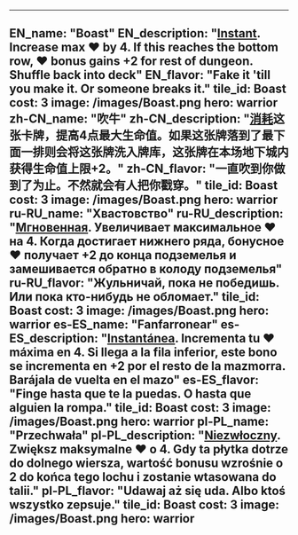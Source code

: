 ---

EN_name: "Boast"
EN_description: "<u><u>Instant</u></u>. Increase max ❤️ by 4. If this reaches the bottom row, ❤️ bonus gains +2 for rest of dungeon. Shuffle back into deck"
EN_flavor: "Fake it 'till you make it. Or someone breaks it."
tile_id: Boast
cost: 3
image: /images/Boast.png
hero: warrior
zh-CN_name: "吹牛"
zh-CN_description: "<u>消耗</u>这张卡牌，提高4点最大生命值。如果这张牌落到了最下面一排则会将这张牌洗入牌库，这张牌在本场地下城内获得生命值上限+2。"
zh-CN_flavor: "一直吹到你做到了为止。不然就会有人把你戳穿。"
tile_id: Boast
cost: 3
image: /images/Boast.png
hero: warrior
ru-RU_name: "Хвастовство"
ru-RU_description: "<u><u>Мгновенная</u></u>. Увеличивает максимальное ❤️ на 4. Когда достигает нижнего ряда, бонусное ❤️ получает +2 до конца подземелья и замешивается обратно в колоду подземелья"
ru-RU_flavor: "Жульничай, пока не победишь. Или пока кто-нибудь не обломает."
tile_id: Boast
cost: 3
image: /images/Boast.png
hero: warrior
es-ES_name: "Fanfarronear"
es-ES_description: "<u><u>Instantánea</u></u>. Incrementa tu ❤️ máxima en 4. Si llega a la fila inferior, este bono se incrementa en +2 por el resto de la mazmorra. Barájala de vuelta en el mazo"
es-ES_flavor: "Finge hasta que te la puedas. O hasta que alguien la rompa."
tile_id: Boast
cost: 3
image: /images/Boast.png
hero: warrior
pl-PL_name: "Przechwała"
pl-PL_description: "<u><u>Niezwłoczny</u></u>. Zwiększ maksymalne ❤️ o 4. Gdy ta płytka dotrze do dolnego wiersza, wartość bonusu wzrośnie o 2 do końca tego lochu i zostanie wtasowana do talii."
pl-PL_flavor: "Udawaj aż się uda. Albo ktoś wszystko zepsuje."
tile_id: Boast
cost: 3
image: /images/Boast.png
hero: warrior
---